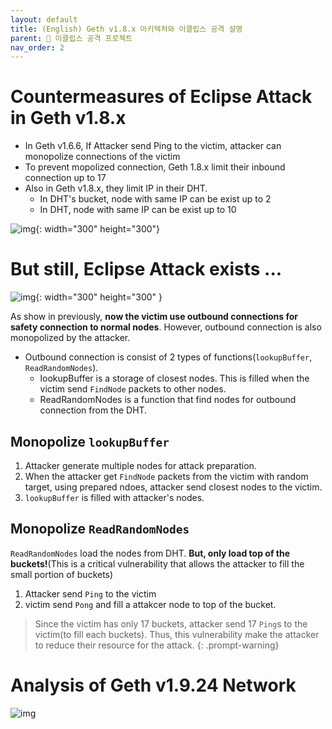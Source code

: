 ```yaml
---
layout: default
title: (English) Geth v1.8.x 아키텍처와 이클립스 공격 설명
parent: 📌 이클립스 공격 프로젝트
nav_order: 2
---
```

# Countermeasures of Eclipse Attack in Geth v1.8.x
* In Geth v1.6.6, If Attacker send Ping to the victim, attacker can monopolize connections of the victim
* To prevent mopolized connection, Geth 1.8.x limit their inbound connection up to 17
* Also in Geth v1.8.x, they limit IP in their DHT.
  * In DHT's bucket, node with same IP can be exist up to 2
  * In DHT, node with same IP can be exist up to 10
  
![img](../../../assets/p/4/monoply2.png){: width="300" height="300"}


# But still, Eclipse Attack exists ...
![img](../../../assets/p/5/1.png){: width="300" height="300" }

As show in previously, **now the victim use outbound connections for safety connection to normal nodes**. However, outbound connection is also monopolized by the attacker.

* Outbound connection is consist of 2 types of functions(`lookupBuffer`, `ReadRandomNodes`).
  * lookupBuffer is a storage of closest nodes. This is filled when the victim send `FindNode` packets to other nodes.
  * ReadRandomNodes is a function that find nodes for outbound connection from the DHT.

## Monopolize `lookupBuffer`
1. Attacker generate multiple nodes for attack preparation.
2. When the attacker get `FindNode` packets from the victim with random target, using prepared ndoes, attacker send closest nodes to the victim.
3. `lookupBuffer` is filled with attacker's nodes.

## Monopolize `ReadRandomNodes`
`ReadRandomNodes` load the nodes from DHT. **But, only load top of the buckets!**(This is a critical vulnerability that allows the attacker to fill the small portion of buckets)
1. Attacker send `Ping` to the victim
2. victim send `Pong` and fill a attakcer node to top of the bucket.


> Since the victim has only 17 buckets, attacker send 17 `Ping`s to the victim(to fill each buckets). Thus, this vulnerability make the attacker to reduce their resource for the attack.
{: .prompt-warning}


# Analysis of Geth v1.9.24 Network
![img](../../../assets/p/5/3.png)